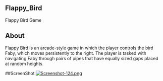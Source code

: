 ## Flappy_Bird
Flappy Bird Game

## About
Flappy Bird is an arcade-style game in which the player controls the bird Faby, which moves persistently to the right. The player is tasked with navigating Faby through pairs of pipes that have equally sized gaps placed at random heights.

##ScreenShot
[![Screenshot-124.png](https://i.postimg.cc/MTzkt4qK/Screenshot-124.png)](https://postimg.cc/06XHyVzL)
